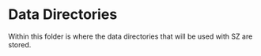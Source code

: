 <h1>Data Directories</h1>

Within this folder is where the data directories that will be used with SZ are stored.